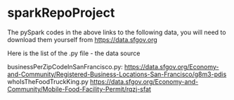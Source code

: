 # sparkRepoProject

The pySpark codes in the above links to the following data, you will need to download them yourself from https://data.sfgov.org

Here is the list of the .py file - the data source

businessPerZipCodeInSanFrancisco.py: 
https://data.sfgov.org/Economy-and-Community/Registered-Business-Locations-San-Francisco/g8m3-pdis
whoIsTheFoodTruckKing.py
https://data.sfgov.org/Economy-and-Community/Mobile-Food-Facility-Permit/rqzj-sfat

